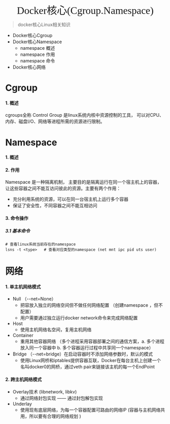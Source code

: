 <div align=center><font face="黑体" size=6>Docker核心(Cgroup.Namespace)</font></div>

> docker核心Linux相关知识

* Docker核心Cgroup
* Docker核心Namespace
  * namespace 概述
  * namespace 作用
  * namespace 命令
* Docker核心网络



# Cgroup

#### 1. 概述

cgroups全称 Control Group 是linux系统内核中资源控制的工具， 可以对CPU、内存、磁盘I/O、网络等进程所需的资源进行限制。



# Namespace

#### 1. 概述



#### 2. 作用

Namespace 是一种隔离机制， 主要目的是隔离运行在同一个宿主机上的容器，让这些容器之间不能互访问彼此的资源。主要有两个作用：

* 充分利用系统的资源，可以在同一台宿主机上运行多个容器
* 保证了安全性，不同容器之间不能互相访问

#### 3. 命令操作

##### 3.1 基本命令

```shell
# 查看linux系统当前存在的namespace 
lsns -t <type>   # 查看对应类型的namespace (net mnt ipc pid uts user)
```



# 网络

#### 1. 单主机网络模式

* Null （--net=None）  
  * 把容放入独立的网络空间但不做任何网络配置 （创建namespace ，但不配置）
  * 用户需要通过独立运行docker network命令来完成网络配置
* Host
  * 使用主机网络名空间，复用主机网络
* Container
  * 重用其他容器网络 （多个进程采用容器部署之间的通信方案，a. 多个进程放入同一个容器中 b. 多个容器运行过程中共享同一个namespace）
* Bridge （--net=bridge）在启动容器时不添加网络参数时，默认的模式
  * 使用Linux网桥和iptables提供容器互联，Docker在每台主机上创建一个名叫docker0的网桥，通过veth pair来链接该主机的每一个EndPoint

#### 2. 跨主机网络模式

* Overlay技术 (libnetwork, libkv)
  * 通过网络封包实现 —— 通过封包解包实现
* Underlay
  * 使用现有底层网络，为每一个容器配置可路由的网络IP (容器与主机网络共用，所以要有合理的网络规划 )
